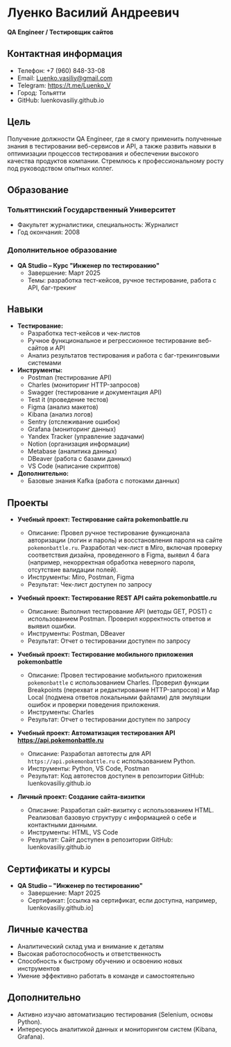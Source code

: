 # Луенко Василий Андреевич  
**QA Engineer / Тестировщик сайтов**

## Контактная информация  
- Телефон: +7 (960) 848-33-08  
- Email: Luenko.vasiliy@gmail.com  
- Telegram: https://t.me/Luenko_V  
- Город: Тольятти  
- GitHub: luenkovasiliy.github.io  

## Цель  
Получение должности QA Engineer, где я смогу применить полученные знания в тестировании веб-сервисов и API, а также развить навыки в оптимизации процессов тестирования и обеспечении высокого качества продуктов компании. Стремлюсь к профессиональному росту под руководством опытных коллег.

## Образование  
### Тольяттинский Государственный Университет  
- Факультет журналистики, специальность: Журналист  
- Год окончания: 2008  

### Дополнительное образование  
- **QA Studio – Курс "Инженер по тестированию"**  
  - Завершение: Март 2025  
  - Темы: разработка тест-кейсов, ручное тестирование, работа с API, баг-трекинг  

## Навыки  
- **Тестирование:**  
  - Разработка тест-кейсов и чек-листов  
  - Ручное функциональное и регрессионное тестирование веб-сайтов и API  
  - Анализ результатов тестирования и работа с баг-трекинговыми системами  
- **Инструменты:**  
  - Postman (тестирование API)  
  - Charles (мониторинг HTTP-запросов)  
  - Swagger (тестирование и документация API)  
  - Test it (проведение тестов)  
  - Figma (анализ макетов)  
  - Kibana (анализ логов)  
  - Sentry (отслеживание ошибок)  
  - Grafana (мониторинг данных)  
  - Yandex Tracker (управление задачами)  
  - Notion (организация информации)  
  - Metabase (аналитика данных)  
  - DBeaver (работа с базами данных)  
  - VS Code (написание скриптов)  
- **Дополнительно:**  
  - Базовые знания Kafka (работа с потоками данных)
## Проекты  
- **Учебный проект: Тестирование сайта pokemonbattle.ru**    
  - Описание: Провел ручное тестирование функционала авторизации (логин и пароль) и восстановления пароля на сайте `pokemonbattle.ru`. Разработал чек-лист в Miro, включая проверку соответствия дизайна, проведенного в Figma, выявил 4 бага (например, некорректная обработка неверного пароля, отсутствие валидации полей).  
  - Инструменты: Miro, Postman, Figma  
  - Результат: Чек-лист доступен по запросу  

- **Учебный проект: Тестирование REST API сайта pokemonbattle.ru**   
  - Описание: Выполнил тестирование API (методы GET, POST) с использованием Postman. Проверил корректность ответов и выявил ошибки.  
  - Инструменты: Postman, DBeaver  
  - Результат: Отчет о тестировании доступен по запросу  

- **Учебный проект: Тестирование мобильного приложения pokemonbattle**  
  - Описание: Провел тестирование мобильного приложения `pokemonbattle` с использованием Charles. Проверил функции Breakpoints (перехват и редактирование HTTP-запросов) и Map Local (подмена ответов локальными файлами) для эмуляции ошибок и проверки поведения приложения.  
  - Инструменты: Charles  
  - Результат: Отчет о тестировании доступен по запросу  

- **Учебный проект: Автоматизация тестирования API https://api.pokemonbattle.ru**  
  - Описание: Разработал автотесты для API `https://api.pokemonbattle.ru` с использованием Python.  
  - Инструменты: Python, VS Code, Postman  
  - Результат: Код автотестов доступен в репозитории GitHub: luenkovasiliy.github.io  

- **Личный проект: Создание сайта-визитки**   
  - Описание: Разработал сайт-визитку с использованием HTML. Реализовал базовую структуру с информацией о себе и контактными данными.  
  - Инструменты: HTML, VS Code  
  - Результат: Сайт доступен в репозитории GitHub: luenkovasiliy.github.io  

## Сертификаты и курсы  
- **QA Studio – "Инженер по тестированию"**  
  - Завершение: Март 2025  
  - Сертификат: [ссылка на сертификат, если доступна, например, luenkovasiliy.github.io]  

## Личные качества  
- Аналитический склад ума и внимание к деталям  
- Высокая работоспособность и ответственность  
- Способность к быстрому обучению и освоению новых инструментов  
- Умение эффективно работать в команде и самостоятельно  

## Дополнительно  
- Активно изучаю автоматизацию тестирования (Selenium, основы Python).  
- Интересуюсь аналитикой данных и мониторингом систем (Kibana, Grafana).
